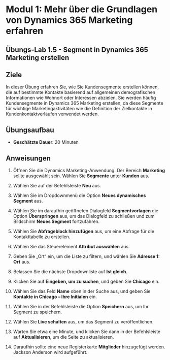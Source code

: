 ﻿---
lab:
    title: 'Lab 1.5: Segment in Dynamics 365 Marketing erstellen'
    module: 'Modul 1: Mehr über die Grundlagen von Dynamics 365 Marketing erfahren'
---

Modul 1: Mehr über die Grundlagen von Dynamics 365 Marketing erfahren
========================

## Übungs-Lab 1.5 - Segment in Dynamics 365 Marketing erstellen

## Ziele

In dieser Übung erfahren Sie, wie Sie Kundensegmente erstellen können, die auf bestimmte Kontakte basierend auf allgemeinen demografischen Informationen wie Wohnort oder Interessen abzielen. Sie werden häufig Kundensegmente in Dynamics 365 Marketing erstellen, da diese Segmente für wichtige Marketingaktivitäten wie die Definition der Zielkontakte in Kundenkontaktverläufen verwendet werden.

## Übungsaufbau

  - **Geschätzte Dauer**: 20 Minuten

## Anweisungen


1. Öffnen Sie die Dynamics Marketing-Anwendung. Der Bereich **Marketing** sollte ausgewählt sein. Wählen Sie **Segmente** unter **Kunden** aus.

2. Wählen Sie auf der Befehlsleiste **Neu** aus.

3. Wählen Sie im Dropdownmenü die Option **Neues dynamisches Segment** aus.

4. Wählen Sie im daraufhin geöffneten Dialogfeld **Segmentvorlagen** die Option **Überspringen** aus, um das Dialogfeld zu schließen und zum Bildschirm **Neues Segment** fortzufahren.

5. Wählen Sie **Abfrageblock hinzufügen** aus, um eine Abfrage für die Kontakttabelle zu erstellen. 

6. Wählen Sie das Steuerelement **Attribut auswählen** aus.

7. Geben Sie „Ort“ ein, um die Liste zu filtern, und wählen Sie **Adresse 1: Ort** aus.

8. Belassen Sie die nächste Dropdownliste auf **Ist gleich**. 

9. Klicken Sie auf **Eingeben, um zu suchen**, und geben Sie **Chicago** ein.

10. Wählen Sie das Feld **Name** oben in der Suche aus, und geben Sie **Kontakte in Chicago – Ihre Initialen** ein.

11. Wählen Sie in der Befehlsleiste die Option **Speichern** aus, um Ihr Segment zu speichern.

12. Wählen Sie **Live schalten** aus, um das Segment zu veröffentlichen. 

13. Warten Sie etwa eine Minute, und klicken Sie dann in der Befehlsleiste auf **Aktualisieren**, um die Seite zu aktualisieren. 

14. Daraufhin sollte eine neue Registerkarte **Mitglieder** hinzugefügt werden. Jackson Anderson wird aufgeführt.
